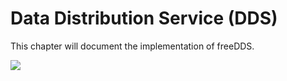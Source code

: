 # Data Distribution Service (DDS)

This chapter will document the implementation of freeDDS.


![](http://osrfoundation.org/assets/images/osrf_masthead.png)

